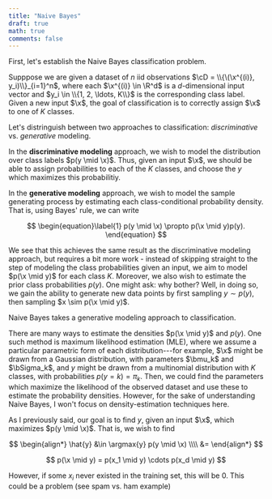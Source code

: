 ```yaml
---
title: "Naive Bayes"
draft: true
math: true
comments: false
---
```


First, let's establish the Naive Bayes classification problem.

Supppose we are given a dataset of $n$ iid observations $\cD = \\{\(\x^{(i)}, y_i)\\}_{i=1}^n$, where each $\x^{(i)} \in \R^d$ is a $d$-dimensional input vector and $y_i \in \\{1, 2, \ldots, K\\}$ is the corresponding class label. Given a new input $\x$, the goal of classification is to correctly assign $\x$ to one of $K$ classes.

Let's distringuish between two approaches to classification: *discriminative* vs. *generative* modeling.

In the **discriminative modeling** approach, we wish to model the distribution over class labels $p(y \mid \x)$. Thus, given an input $\x$, we should be able to assign probabilities to each of the $K$ classes, and choose the $y$ which maximizes this probabilitiy.

In the **generative modeling** approach, we wish to model the sample generating process by estimating each class-conditional probability density. That is, using Bayes' rule, we can write

$$
\begin{equation}\label{1}
p(y \mid \x) \propto p(\x \mid y)p(y).
\end{equation}
$$

We see that this achieves the same result as the discriminative modeling approach, but requires a bit more work - instead of skipping straight to the step of modeling the class probabilities given an input, we aim to model $p(\x \mid y)$ for each class $K$. Moreover, we also wish to estimate the prior class probabilities $p(y)$. One might ask: why bother? Well, in doing so, we gain the ability to generate new data points by first sampling $y \sim p(y)$, then sampling $x \sim p(\x \mid y)$.

Naive Bayes takes a generative modeling approach to classification.

There are many ways to estimate the densities $p(\x \mid y)$ and $p(y)$. One such method is maximum likelihood estimation (MLE), where we assume a particular parametric form of each distribution---for example, $\x$ might be drawn from a Gaussian distribution, with parameters $\bmu_k$ and $\bSigma_k$, and $y$ might be drawn from a multinomial distribution with $K$ classes, with probabilities $p(y = k) = \pi_k$. Then, we could find the parameters which maximize the likelihood of the observed dataset and use these to estimate the probability densities. However, for the sake of understanding Naive Bayes, I won't focus on density-estimation techniques here.

As I previously said, our goal is to find $y$, given an input $\x$, which maximizes $p(y \mid \x)$. That is, we wish to find

$$
\begin{align*}
\hat{y} &\in \argmax{y} p(y \mid \x) \\\\
&= 
\end{align*}
$$


$$
p(\x \mid y) = p(x_1 \mid y) \cdots p(x_d \mid y)
$$

However, if some $x_i$ never existed in the training set, this will be 0. This could be a problem (see spam vs. ham example)